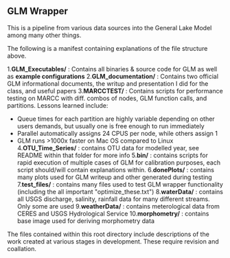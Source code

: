 ## GLM Wrapper

This is a pipeline from various data sources into the General Lake Model among many other things.

The following is a manifest containing explanations of the file structure above. 

1.**GLM_Executables/** : Contains all binaries & source code for GLM as well as **example configurations**
2.**GLM_documentation/** : Contains two official GLM informational documents, the writup and presentation I did for the class, and useful papers
3.**MARCCTEST/** : Contains scripts for performance testing on MARCC with diff. combos of nodes, GLM function calls, and partitions. Lessons learned include:
  * Queue times for each partition are highly variable depending on other users demands, but usually one is free enough to run immediately
  * Parallel automatically assigns 24 CPUS per node, while others assign 1
  * GLM runs >1000x faster on Mac OS compared to Linux
4.**OTU_Time_Series/** : contains OTU data for modelled year, see README within that folder for more info
5.**bin/** : contains scripts for rapid execution of multiple cases of GLM for calibration purposes, each script should/will contain explanations within.
6.**donePlots/** : contains many plots used for GLM writeup and other generated during testing
7.**test_files/** : contains many files used to test GLM wrapper functionality (including the all important "optimize_these.txt")
8.**waterData/** : contains all USGS discharge, salinity, rainfall data for many different streams. Only some are used
9.**weatherData/** : contains meterological data from CERES and USGS Hydrological Service
10.**morphometry/** : contains base image used for deriving morphometry data

The files contained within this root directory include descriptions of the work created at various stages in development.
These require revision and coallation. 



